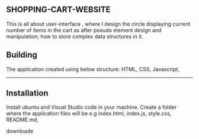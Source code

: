 ## SHOPPING-CART-WEBSITE

  This is all about user-interface , where I design the circle displaying current number of items in the cart as after pseudo element  design and manipulation; how to store complex data structures in it.

## Building

The application created using below structure:
         HTML,
         CSS,
         Javascript,

 ****
 ## Installation
  Install ubuntu and Visual Studio code in your machine.
  Create a folder where the application files will be e.g
           index.html,
           index.js,
           style.css,
           README.md,

downloade          